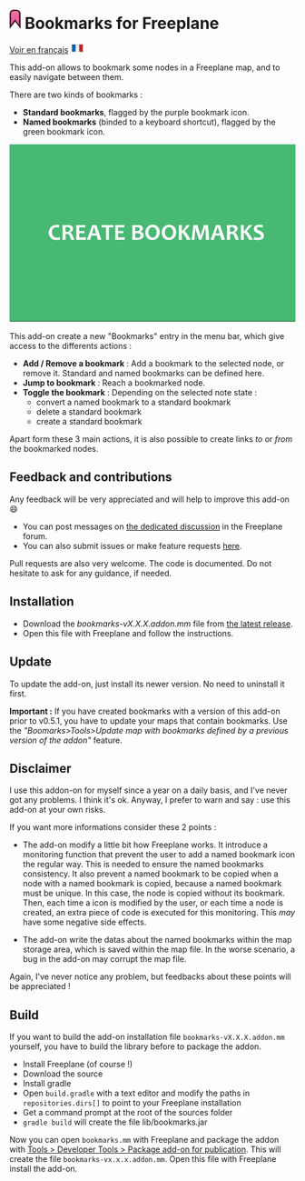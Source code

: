 # ![logo](doc/images/bookmark.png) Bookmarks for Freeplane

[Voir en français](README-fr.md) ![french flag](doc/images/french_flag_small.png)

This add-on allows to bookmark some nodes in a Freeplane map, and to easily navigate between them.

There are two kinds of bookmarks :

- **Standard bookmarks**, flagged by the purple bookmark icon.
- **Named bookmarks** (binded to a keyboard shortcut), flagged by the green bookmark icon.

![demo](doc/images/demo.gif)

This add-on create a new "Bookmarks" entry in the menu bar, which give access to the differents actions :

- **Add / Remove a bookmark** : Add a bookmark to the selected node, or remove it. Standard and named bookmarks can be defined here.
- **Jump to bookmark** : Reach a bookmarked node.
- **Toggle the bookmark** : Depending on the selected note state :
  - convert a named bookmark to a standard bookmark
  - delete a standard bookmark
  - create a standard bookmark

Apart form these 3 main actions, it is also possible to create links *to* or *from* the bookmarked nodes.
  
## Feedback and contributions

Any feedback will be very appreciated and will help to improve this add-on :smile:
- You can post messages on [the dedicated discussion](https://sourceforge.net/p/freeplane/discussion/758437/thread/ec280c4e/) in the Freeplane forum.
- You can also submit issues or make feature requests [here](../../issues).

Pull requests are also very welcome. The code is documented. Do not hesitate to ask for any guidance, if needed.

## Installation

- Download the *bookmarks-vX.X.X.addon.mm* file from [the latest release](../../releases).
- Open this file with Freeplane and follow the instructions.

## Update

To update the add-on, just install its newer version. No need to uninstall it first.

**Important :** If you have created bookmarks with a version of this add-on prior to v0.5.1, you have to update your maps that contain bookmarks. Use the *"Boomarks>Tools>Update map with bookmarks defined by a previous version of the addon"* feature.

## Disclaimer

I use this addon-on for myself since a year on a daily basis, and I've never got any problems. I think it's ok. Anyway, I prefer to warn and say : use this add-on at your own risks.

If you want more informations consider these 2 points :

- The add-on modify a little bit how Freeplane works. It introduce a monitoring function that prevent the user to add a named bookmark icon the regular way. This is needed to ensure the named bookmarks consistency. It also prevent a named bookmark to be copied when a node with a named bookmark is copied, because a named bookmark must be unique. In this case, the node is copied without its bookmark.  
Then, each time a icon is modified by the user, or each time a node is created, an extra piece of code is executed for this monitoring. This *may* have some negative side effects.

- The add-on write the datas about the named bookmarks within the map storage area, which is saved within the map file. In the worse scenario, a bug in the add-on may corrupt the map file.

Again, I've never notice any problem, but feedbacks about these points will be appreciated !

## Build

If you want to build the add-on installation file `bookmarks-vX.X.X.addon.mm` yourself, you have to build the library before to package the addon.

- Install Freeplane (of course !)
- Download the source
- Install gradle
- Open `build.gradle` with a text editor and modify the paths in `repositories.dirs[]` to point to your Freeplane installation
- Get a command prompt at the root of the sources folder
- `gradle build` will create the file lib/bookmarks.jar

Now you can open `bookmarks.mm` with Freeplane and package the addon with [Tools > Developer Tools > Package add-on for publication](https://freeplane.sourceforge.io/wiki/index.php/Add-ons_(Develop)). This will create the file `bookmarks-vx.x.x.addon.mm`. Open this file with Freeplane install the add-on.
